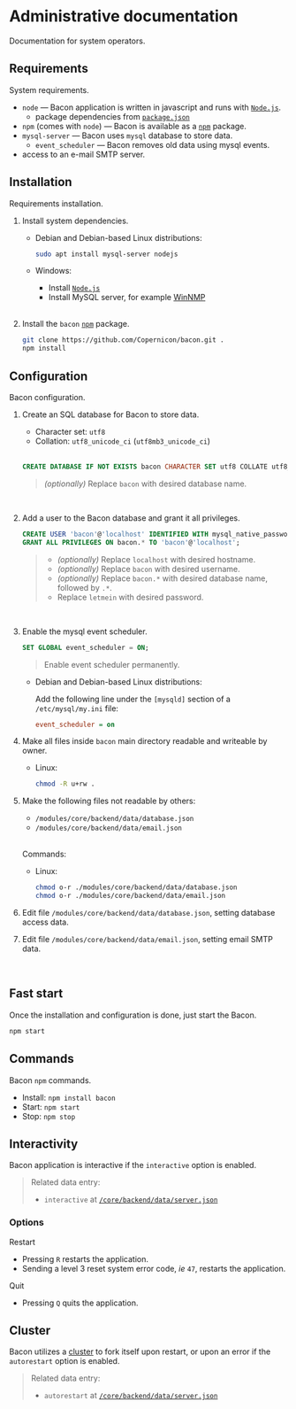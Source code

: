 # Administrative documentation
Documentation for system operators.

## Requirements
System requirements.

- `node` — Bacon application is written in javascript and runs with [`Node.js`](https://nodejs.org).
	- package dependencies from [`package.json`](/package.json)
- `npm` (comes with `node`) — Bacon is available as a [`npm`](https://www.npmjs.com) package.
- `mysql-server` — Bacon uses `mysql` database to store data.
	- `event_scheduler` — Bacon removes old data using mysql events.
- access to an e-mail SMTP server.

## Installation
Requirements installation.

1. Install system dependencies.

	- Debian and Debian-based Linux distributions:

		```bash
		sudo apt install mysql-server nodejs
		```

	- Windows:

		- Install [`Node.js`](https://nodejs.org)
		- Install MySQL server, for example [WinNMP](https://winnmp.wtriple.com)

	<br>

1. Install the `bacon` [`npm`](https://www.npmjs.com) package.

	```bash
	git clone https://github.com/Copernicon/bacon.git .
	npm install
	```

## Configuration
Bacon configuration.

1. Create an SQL database for Bacon to store data.

	- Character set: `utf8`
	- Collation: `utf8_unicode_ci` (`utf8mb3_unicode_ci`)

	<br>

	```sql
	CREATE DATABASE IF NOT EXISTS bacon CHARACTER SET utf8 COLLATE utf8_unicode_ci;
	```

	> *(optionally)* Replace `bacon` with desired database name.

	<br>

1. Add a user to the Bacon database and grant it all privileges.

	```sql
	CREATE USER 'bacon'@'localhost' IDENTIFIED WITH mysql_native_password BY 'letmein';
	GRANT ALL PRIVILEGES ON bacon.* TO 'bacon'@'localhost';
	```

	> - *(optionally)* Replace `localhost` with desired hostname.
	> - *(optionally)* Replace `bacon` with desired username.
	> - *(optionally)* Replace `bacon.*` with desired database name, followed by `.*`.
	> - Replace `letmein` with desired password.

	<br>

1. Enable the mysql event scheduler.

	```sql
	SET GLOBAL event_scheduler = ON;
	```

	> Enable event scheduler permanently.

	- Debian and Debian-based Linux distributions:

		Add the following line under the `[mysqld]` section of a `/etc/mysql/my.ini` file:

		```ini
		event_scheduler = on
		```

1. Make all files inside `bacon` main directory readable and writeable by owner.

	- Linux:

		```bash
		chmod -R u+rw .
		```

1. Make the following files not readable by others:

	- `/modules/core/backend/data/database.json`
	- `/modules/core/backend/data/email.json`

	<br> Commands:

	- Linux:

		```bash
		chmod o-r ./modules/core/backend/data/database.json
		chmod o-r ./modules/core/backend/data/email.json
		```

1. Edit file `/modules/core/backend/data/database.json`, setting database access data.
1. Edit file `/modules/core/backend/data/email.json`, setting email SMTP data.

<br>

## Fast start
Once the installation and configuration is done, just start the Bacon.

```bash
npm start
```

## Commands
Bacon `npm` commands.

- Install: `npm install bacon`
- Start: `npm start`
- Stop: `npm stop`

## Interactivity
Bacon application is interactive if the `interactive` option is enabled.

> Related data entry:
> - `interactive` at [`/core/backend/data/server.json`](/modules/core/backend/data/server.json)

### Options
Restart
- Pressing `R` restarts the application.
- Sending a level 3 reset system error code, *ie* `47`, restarts the application.

Quit
- Pressing `Q` quits the application.

## Cluster
Bacon utilizes a [cluster](https://nodejs.org/api/cluster.html) to fork itself upon restart, or upon an error if the `autorestart` option is enabled.

> Related data entry:
> - `autorestart` at [`/core/backend/data/server.json`](/modules/core/backend/data/server.json)